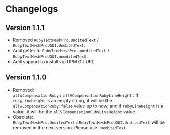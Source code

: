 # Changelogs

## Version 1.1.1

- Removed `RubyTextMeshPro.UnditedText` / `RubyTextMeshProUGUI.UnditedText`.
- Add getter to `RubyTextMeshPro.uneditedText` / `RubyTextMeshProUGUI.uneditedText`.
- Add support to install via UPM Git URL.

## Version 1.1.0

- Removed:  
  `allVCompensationRuby` / `allVCompensationRubyLineHeight` : If `rubyLineHeight` is an empty string, it will be the `allVCompensationRuby:false` value up to now, and if `rubyLineHeight` is a value, it will be the `allVCompensationRubyLineHeight` value.
- Obsolete:  
  `RubyTextMeshPro.UnditedText` / `RubyTextMeshProUGUI.UnditedText` will be removed in the next version. Please use `uneditedText`.
